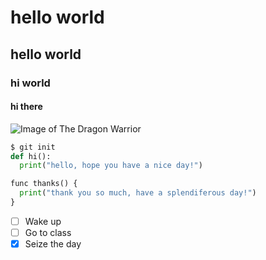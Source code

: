 # hello world
## hello world
### hi world
#### hi there

![Image of The Dragon Warrior](https://github.com/user-attachments/assets/f90f2498-8638-46d5-820f-92126fb311eb)

```py
$ git init
def hi():
  print("hello, hope you have a nice day!")

func thanks() {
  print("thank you so much, have a splendiferous day!")
}
```

- [ ] Wake up
- [ ] Go to class
- [X] Seize the day
